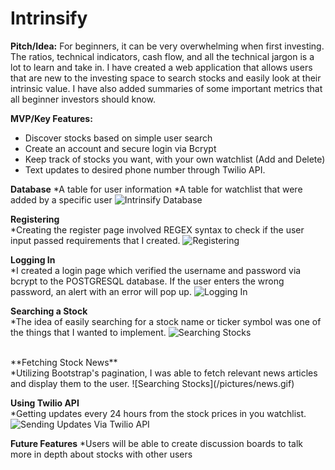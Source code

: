 # Intrinsify 

**Pitch/Idea:** For beginners, it can be very overwhelming when first investing. The ratios, technical indicators, cash flow, and all the technical jargon is a lot to learn and take in. I have created a web application that allows users that are new to the investing space to search stocks and easily look at their intrinsic value. I have also added summaries of some important metrics that all beginner investors should know. 

**MVP/Key Features:** 
* Discover stocks based on simple user search
* Create an account and secure login via Bcrypt
* Keep track of stocks you want, with your own watchlist (Add and Delete)
* Text updates to desired phone number through Twilio API.

**Database**
*A table for user information
*A table for watchlist that were added by a specific user
![Intrinsify Database](/pictures/Intrinsify%20Database.png)

**Registering**
<br>
*Creating the register page involved REGEX syntax to check if the user input passed requirements that I created. 
![Registering](/pictures/register.gif)

**Logging In**
<br>
*I created a login page which verified the username and password via bcrypt to the POSTGRESQL database. If the user enters the wrong password, an alert with an error will pop up.
![Logging In](/pictures/login.gif)
<br> 

**Searching a Stock**
<br>
*The idea of easily searching for a stock name or ticker symbol was one of the things that I wanted to implement. 
![Searching Stocks](/pictures/stockselect.gif)

<br>
**Fetching Stock News**
<br>
*Utilizing Bootstrap's pagination, I was able to fetch relevant news articles and display them to the user. 
![Searching Stocks](/pictures/news.gif)

<br>

**Using Twilio API**
<br>
*Getting updates every 24 hours from the stock prices in you watchlist.
![Sending Updates Via Twilio API](/pictures/textSend.gif)

**Future Features**
*Users will be able to create discussion boards to talk more in depth about stocks with other users




